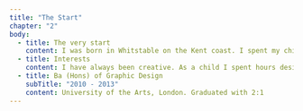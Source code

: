 ```yaml
---
title: "The Start"
chapter: "2"
body:
  - title: The very start
    content: I was born in Whitstable on the Kent coast. I spent my childhood
  - title: Interests
    content: I have always been creative. As a child I spent hours designing and creating many things, from a giant pom pom to a collection of toy dogs. I loved painting and drawing.  This love of creativity lead me to study graphic design.
  - title: Ba (Hons) of Graphic Design
    subTitle: "2010 - 2013"
    content: University of the Arts, London. Graduated with 2:1
---
```

